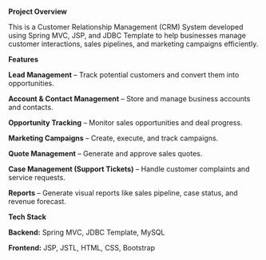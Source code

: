 **Project Overview**

This is a Customer Relationship Management (CRM) System developed using Spring MVC, JSP, and JDBC Template to help businesses manage customer interactions, sales pipelines, and marketing campaigns efficiently.

**Features**

**Lead Management** – Track potential customers and convert them into opportunities.

**Account & Contact Management** – Store and manage business accounts and contacts.

**Opportunity Tracking** – Monitor sales opportunities and deal progress.

**Marketing Campaigns** – Create, execute, and track campaigns.

**Quote Management** – Generate and approve sales quotes.

**Case Management (Support Tickets)** – Handle customer complaints and service requests.

**Reports** – Generate visual reports like sales pipeline, case status, and revenue forecast.

**Tech Stack**

**Backend:** Spring MVC, JDBC Template, MySQL

**Frontend:** JSP, JSTL, HTML, CSS, Bootstrap
